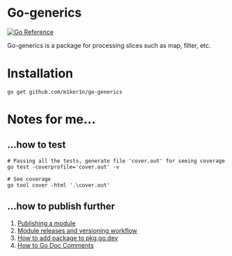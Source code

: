 # Go-generics

[![Go Reference](https://pkg.go.dev/badge/github.com/m1ker1n/go-generics.svg)](https://pkg.go.dev/github.com/m1ker1n/go-generics)

Go-generics is a package for processing slices such as map, filter, etc.

# Installation

```shell
go get github.com/m1ker1n/go-generics
```
# Notes for me...

## ...how to test

```shell
# Passing all the tests, generate file 'cover.out' for seeing coverage
go test -coverprofile='cover.out' -v
```

```shell
# See coverage
go tool cover -html '.\cover.out'
```

## ...how to publish further
 
1. [Publishing a module](https://go.dev/doc/modules/publishing)
2. [Module releases and versioning workflow](https://go.dev/doc/modules/release-workflow)
3. [How to add package to pkg.go.dev](https://pkg.go.dev/about)
4. [How to Go Doc Comments](https://go.dev/doc/comment)

